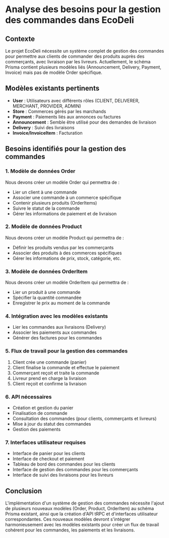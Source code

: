 # Analyse des besoins pour la gestion des commandes dans EcoDeli

## Contexte
Le projet EcoDeli nécessite un système complet de gestion des commandes pour permettre aux clients de commander des produits auprès des commerçants, avec livraison par les livreurs. Actuellement, le schéma Prisma contient plusieurs modèles liés (Announcement, Delivery, Payment, Invoice) mais pas de modèle Order spécifique.

## Modèles existants pertinents
- **User** : Utilisateurs avec différents rôles (CLIENT, DELIVERER, MERCHANT, PROVIDER, ADMIN)
- **Store** : Commerces gérés par les marchands
- **Payment** : Paiements liés aux annonces ou factures
- **Announcement** : Semble être utilisé pour des demandes de livraison
- **Delivery** : Suivi des livraisons
- **Invoice/InvoiceItem** : Facturation

## Besoins identifiés pour la gestion des commandes

### 1. Modèle de données Order
Nous devons créer un modèle Order qui permettra de :
- Lier un client à une commande
- Associer une commande à un commerce spécifique
- Contenir plusieurs produits (OrderItems)
- Suivre le statut de la commande
- Gérer les informations de paiement et de livraison

### 2. Modèle de données Product
Nous devons créer un modèle Product qui permettra de :
- Définir les produits vendus par les commerçants
- Associer des produits à des commerces spécifiques
- Gérer les informations de prix, stock, catégorie, etc.

### 3. Modèle de données OrderItem
Nous devons créer un modèle OrderItem qui permettra de :
- Lier un produit à une commande
- Spécifier la quantité commandée
- Enregistrer le prix au moment de la commande

### 4. Intégration avec les modèles existants
- Lier les commandes aux livraisons (Delivery)
- Associer les paiements aux commandes
- Générer des factures pour les commandes

### 5. Flux de travail pour la gestion des commandes
1. Client crée une commande (panier)
2. Client finalise la commande et effectue le paiement
3. Commerçant reçoit et traite la commande
4. Livreur prend en charge la livraison
5. Client reçoit et confirme la livraison

### 6. API nécessaires
- Création et gestion du panier
- Finalisation de commande
- Consultation des commandes (pour clients, commerçants et livreurs)
- Mise à jour du statut des commandes
- Gestion des paiements

### 7. Interfaces utilisateur requises
- Interface de panier pour les clients
- Interface de checkout et paiement
- Tableau de bord des commandes pour les clients
- Interface de gestion des commandes pour les commerçants
- Interface de suivi des livraisons pour les livreurs

## Conclusion
L'implémentation d'un système de gestion des commandes nécessite l'ajout de plusieurs nouveaux modèles (Order, Product, OrderItem) au schéma Prisma existant, ainsi que la création d'API tRPC et d'interfaces utilisateur correspondantes. Ces nouveaux modèles devront s'intégrer harmonieusement avec les modèles existants pour créer un flux de travail cohérent pour les commandes, les paiements et les livraisons.
